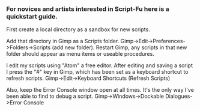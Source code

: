 ### For novices and artists interested in Script-Fu here is a quickstart guide.

First create a local directory as a sandbox for new scripts.  

Add that directory in Gimp as a Scripts folder.
Gimp->Edit->Preferences->Folders->Scripts (add new folder).
Restart Gimp, any scripts in that new folder should appear as menu items
or useable procedures. 

I edit my scripts using "Atom" a free editor. After editing and saving a script I press the "#" key in Gimp, 
which has been set as a keyboard shortcut to refresh scripts.
Gimp->Edit->Keyboard Shortcuts (Refresh Scripts)

Also, keep the Error Console window open at all times.
It's the only way I've been able to find to debug a script.
Gimp->Windows->Dockable Dialogues->Error Console
